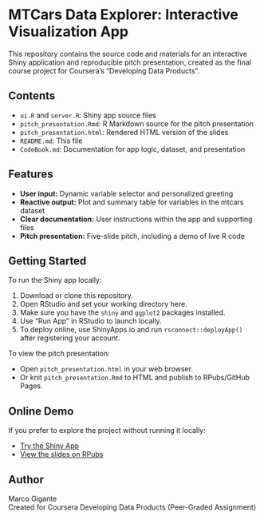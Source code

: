 # MTCars Data Explorer: Interactive Visualization App

This repository contains the source code and materials for an interactive Shiny application and reproducible pitch presentation, created as the final course project for Coursera’s “Developing Data Products”.

## Contents

- `ui.R` and `server.R`: Shiny app source files
- `pitch_presentation.Rmd`: R Markdown source for the pitch presentation
- `pitch_presentation.html`: Rendered HTML version of the slides
- `README.md`: This file
- `CodeBook.md`: Documentation for app logic, dataset, and presentation

## Features

- **User input:** Dynamic variable selector and personalized greeting
- **Reactive output:** Plot and summary table for variables in the mtcars dataset
- **Clear documentation:** User instructions within the app and supporting files
- **Pitch presentation:** Five-slide pitch, including a demo of live R code

## Getting Started

To run the Shiny app locally:
1. Download or clone this repository.
2. Open RStudio and set your working directory here.
3. Make sure you have the `shiny` and `ggplot2` packages installed.
4. Use “Run App” in RStudio to launch locally.
5. To deploy online, use ShinyApps.io and run `rsconnect::deployApp()` after registering your account.

To view the pitch presentation:
- Open `pitch_presentation.html` in your web browser.
- Or knit `pitch_presentation.Rmd` to HTML and publish to RPubs/GitHub Pages.

## Online Demo

If you prefer to explore the project without running it locally:

-  [Try the Shiny App](https://marcogigante.shinyapps.io/mtcars-explorer-shiny-app/)
-  [View the slides on RPubs](https://rpubs.com/MarcoGigante/mtcars-explorer-app)

## Author

Marco Gigante  
Created for Coursera Developing Data Products (Peer-Graded Assignment)
